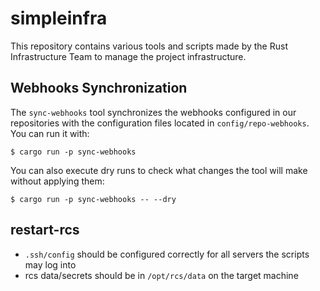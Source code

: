 # simpleinfra

This repository contains various tools and scripts made by the Rust
Infrastructure Team to manage the project infrastructure.

## Webhooks Synchronization

The `sync-webhooks` tool synchronizes the webhooks configured in our
repositories with the configuration files located in `config/repo-webhooks`.
You can run it with:

```
$ cargo run -p sync-webhooks
```

You can also execute dry runs to check what changes the tool will make without
applying them:

```
$ cargo run -p sync-webhooks -- --dry
```

## restart-rcs

* `.ssh/config` should be configured correctly for all servers the
  scripts may log into
* rcs data/secrets should be in `/opt/rcs/data` on the target machine

